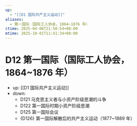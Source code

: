 ```yaml
---
up:
  - "[[D1 国际共产主义运动]]"
aliases:
  - 第一国际（国际工人协会，1864~1876 年）
ctime: 2025-04-06T21:50:54+08:00
mtime: 2025-10-01T11:41:34+08:00
---
```


# D12 第一国际（国际工人协会，1864~1876 年）

- up: [[D1 国际共产主义运动]]
- down:	
	- D121 马克思主义者与小资产阶级思潮的斗争
	- D122 第一国际时期小资产阶级思潮
	- D125 第一国际会议
	- {D126} 第一国际解散后的共产主义运动（1877~1889 年）
	

